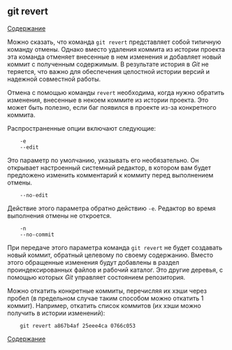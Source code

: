 ## git revert

[Содержание](/readme.md)


Можно сказать, что команда `git revert` представляет собой типичную команду отмены. Однако вместо удаления коммита из истории проекта эта команда отменяет внесенные в нем изменения и добавляет новый коммит с полученным содержимым. В результате история в *Git* не теряется, что важно для обеспечения целостной истории версий и надежной совместной работы.

Отмена с помощью команды `revert` необходима, когда нужно обратить изменения, внесенные в некоем коммите из истории проекта. Это может быть полезно, если баг появился в проекте из-за конкретного коммита. 

Распространенные опции включают следующие:

```bash=
    -e
    --edit
```
Это параметр по умолчанию, указывать его необязательно. Он открывает настроенный системный редактор, в котором вам будет предложено изменить комментарий к коммиту перед выполнением отмены.

```bash=
    --no-edit
```
Действие этого параметра обратно действию `-e`. Редактор во время выполнения отмены не откроется.

```bash=
    -n
    --no-commit
```

При передаче этого параметра команда `git revert` не будет создавать новый коммит, обратный целевому по своему содержанию. Вместо этого обращенные изменения будут добавлены в раздел проиндексированных файлов и рабочий каталог. Это другие деревья, с помощью которых *Git* управляет состоянием репозитория.

Можно откатить конкретные коммиты, перечисляя их хэши через пробел (в предельном случае таким способом можно откатить 1 коммит). Например, откатить список коммитов (их хэши можно получить в истории изменений):

```bash=
    git revert a867b4af 25eee4ca 0766c053
```





[Содержание](/readme.md)